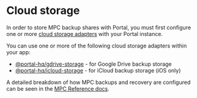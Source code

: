 # Cloud storage

In order to store MPC backup shares with Portal, you must first configure one or more [cloud storage adapters](./) with your Portal instance.

You can use one or more of the following cloud storage adapters within your app:&#x20;

* [@portal-hq/gdrive-storage](portal-hq-gdrive-storage.md)  - for Google Drive backup storage
* [@portal-hq/icloud-storage](portal-hq-icloud-storage.md) - for iCloud backup storage (iOS only)

A detailed breakdown of how MPC backups and recovery are configured can be seen in the [MPC Reference docs](../../../../resources/portals-mpc-architecture.md).
